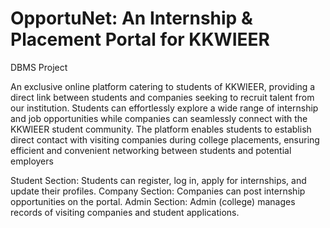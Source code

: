 # OpportuNet: An Internship & Placement Portal for KKWIEER
DBMS Project


An exclusive online platform catering to students of KKWIEER, providing a direct link between students and companies seeking to recruit talent from our institution. Students can effortlessly explore a wide range of internship and job opportunities while companies can seamlessly connect with the KKWIEER student community. The platform enables students to establish direct contact with visiting companies during college placements, ensuring efficient and convenient networking between students and potential employers

Student Section: Students can register, log in, apply for internships, and update their profiles.
Company Section: Companies can post internship opportunities on the portal.
Admin Section: Admin (college) manages records of visiting companies and student applications.
